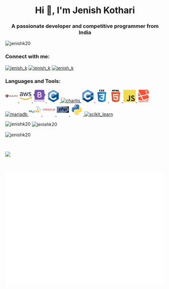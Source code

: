 <h1 align="center">Hi 👋, I'm Jenish Kothari</h1>
<h3 align="center">A passionate developer and competitive programmer from India</h3>

<p align="left"> <img src="https://komarev.com/ghpvc/?username=jenishk20&label=Profile%20views&color=0e75b6&style=flat" alt="jenishk20" /> </p>

<h3 align="left">Connect with me:</h3>
<p align="left">
<a href="https://www.codechef.com/users/jenish_k" target="blank"><img align="center" src="https://cdn.jsdelivr.net/npm/simple-icons@3.1.0/icons/codechef.svg" alt="jenish_k" height="30" width="40" /></a>
<a href="https://codeforces.com/profile/jenish_k" target="blank"><img align="center" src="https://cdn.jsdelivr.net/npm/simple-icons@3.0.1/icons/codeforces.svg" alt="jenish_k" height="30" width="40" /></a>
<a href="https://www.leetcode.com/jenish_k" target="blank"><img align="center" src="https://cdn.jsdelivr.net/npm/simple-icons@3.0.1/icons/leetcode.svg" alt="jenish_k" height="30" width="40" /></a>
</p>

<h3 align="left">Languages and Tools:</h3>
<p align="left"> <a href="https://angular.io" target="_blank"> <img src="https://raw.githubusercontent.com/devicons/devicon/master/icons/angularjs/angularjs-original-wordmark.svg" alt="angularjs" width="40" height="40"/> </a> <a href="https://aws.amazon.com" target="_blank"> <img src="https://raw.githubusercontent.com/devicons/devicon/master/icons/amazonwebservices/amazonwebservices-original-wordmark.svg" alt="aws" width="40" height="40"/> </a> <a href="https://getbootstrap.com" target="_blank"> <img src="https://raw.githubusercontent.com/devicons/devicon/master/icons/bootstrap/bootstrap-plain-wordmark.svg" alt="bootstrap" width="40" height="40"/> </a> <a href="https://www.cprogramming.com/" target="_blank"> <img src="https://raw.githubusercontent.com/devicons/devicon/master/icons/c/c-original.svg" alt="c" width="40" height="40"/> </a> <a href="https://www.chartjs.org" target="_blank"> <img src="https://www.chartjs.org/media/logo-title.svg" alt="chartjs" width="40" height="40"/> </a> <a href="https://www.w3schools.com/cpp/" target="_blank"> <img src="https://raw.githubusercontent.com/devicons/devicon/master/icons/cplusplus/cplusplus-original.svg" alt="cplusplus" width="40" height="40"/> </a> <a href="https://www.w3schools.com/css/" target="_blank"> <img src="https://raw.githubusercontent.com/devicons/devicon/master/icons/css3/css3-original-wordmark.svg" alt="css3" width="40" height="40"/> </a> <a href="https://www.w3.org/html/" target="_blank"> <img src="https://raw.githubusercontent.com/devicons/devicon/master/icons/html5/html5-original-wordmark.svg" alt="html5" width="40" height="40"/> </a> <a href="https://developer.mozilla.org/en-US/docs/Web/JavaScript" target="_blank"> <img src="https://raw.githubusercontent.com/devicons/devicon/master/icons/javascript/javascript-original.svg" alt="javascript" width="40" height="40"/> </a> <a href="https://laravel.com/" target="_blank"> <img src="https://raw.githubusercontent.com/devicons/devicon/master/icons/laravel/laravel-plain-wordmark.svg" alt="laravel" width="40" height="40"/> </a> <a href="https://mariadb.org/" target="_blank"> <img src="https://www.vectorlogo.zone/logos/mariadb/mariadb-icon.svg" alt="mariadb" width="40" height="40"/> </a> <a href="https://www.mysql.com/" target="_blank"> <img src="https://raw.githubusercontent.com/devicons/devicon/master/icons/mysql/mysql-original-wordmark.svg" alt="mysql" width="40" height="40"/> </a> <a href="https://www.oracle.com/" target="_blank"> <img src="https://raw.githubusercontent.com/devicons/devicon/master/icons/oracle/oracle-original.svg" alt="oracle" width="40" height="40"/> </a> <a href="https://www.php.net" target="_blank"> <img src="https://raw.githubusercontent.com/devicons/devicon/master/icons/php/php-original.svg" alt="php" width="40" height="40"/> </a> <a href="https://www.python.org" target="_blank"> <img src="https://raw.githubusercontent.com/devicons/devicon/master/icons/python/python-original.svg" alt="python" width="40" height="40"/> </a> <a href="https://scikit-learn.org/" target="_blank"> <img src="https://upload.wikimedia.org/wikipedia/commons/0/05/Scikit_learn_logo_small.svg" alt="scikit_learn" width="40" height="40"/> </a> </p>



<p><img align="left" src="https://github-readme-stats.vercel.app/api/top-langs?username=jenishk20&show_icons=true&locale=en&layout=compact&theme=light" alt="jenishk20" /></p>

<p>&nbsp;<img align="center" src="https://github-readme-stats.vercel.app/api?username=jenishk20&theme=light" alt="jenishk20" /></p>
<p><img align="center" src="https://github-readme-streak-stats.herokuapp.com/?user=jenishk20&theme=light" alt="jenishk20" /></p>
<br>
<p><img src="https://activity-graph.herokuapp.com/graph?username=jenishk20&theme=github-light"></p>

<br>
<p><img src="https://github.com/jenishk20/Stats/blob/main/output/light_card.svg"></p>
